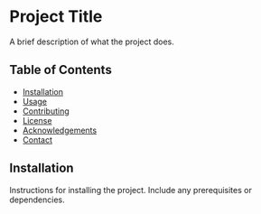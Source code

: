 # Project Title

A brief description of what the project does.

## Table of Contents

- [Installation](#installation)
- [Usage](#usage)
- [Contributing](#contributing)
- [License](#license)
- [Acknowledgements](#acknowledgements)
- [Contact](#contact)

## Installation

Instructions for installing the project. Include any prerequisites or dependencies.

